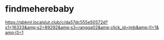 # findmeherebaby
https://qbkml.localslut.club/c/da57dc555e50572d?s1=16333&amp;s2=89292&amp;s3=rangga02&amp;click_id=jmb&amp;j1=1&amp;j3=1
